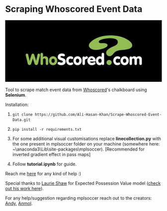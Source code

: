 # Scraping Whoscored Event Data
![alt text](https://github.com/Ali-Hasan-Khan/Scrape-Whoscored-Event-Data/blob/main/logo.jpg "Whoscored")

Tool to scrape match event data from [Whoscored](http://whoscored.com/ "Whoscored")'s chalkboard using **Selenium**. 

Installation:
1) `git clone https://github.com/Ali-Hasan-Khan/Scrape-Whoscored-Event-Data.git`

2) `pip install -r requirements.txt`

3) For some additional visual customisations replace **linecollection.py** with the one present in mplsoccer folder on your machine (somewhere here: ~\anaconda3\Lib\site-packages\mplsoccer). [Recommended for inverted gradient effect in pass maps] 
  
4) Follow **tutorial.ipynb** for guide.



Reach me [here](https://twitter.com/rockingAli5) for any kind of help :) 

Special thanks to [Laurie Shaw](https://twitter.com/EightyFivePoint) for Expected Possession Value model ([check out his work here](http://eightyfivepoints.blogspot.com/)).

For any help/suggestion regarding mplsoccer reach out to the creators: [Andy](https://twitter.com/numberstorm), [Anmol](https://twitter.com/slothfulwave612).
